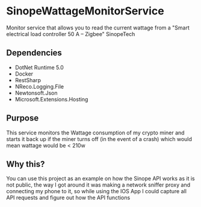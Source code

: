 # SinopeWattageMonitorService
Monitor service that allows you to read the current wattage from a "Smart electrical load controller 50 A – Zigbee" SinopeTech
## Dependencies
* DotNet Runtime 5.0
* Docker
* RestSharp
* NReco.Logging.File
* Newtonsoft.Json
* Microsoft.Extensions.Hosting
## Purpose
This service monitors the Wattage consumption of my crypto miner and starts it back up if the miner turns off (in the event of a crash) which would mean wattage would be < 210w
## Why this?
You can use this project as an example on how the Sinope API works as it is not public, the way I got around it was making a network sniffer proxy and connecting my phone to it, so while using the IOS App I could capture all API requests and figure out how the API functions
